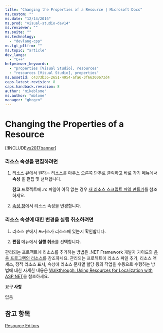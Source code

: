 ```yaml
---
title: "Changing the Properties of a Resource | Microsoft Docs"
ms.custom: ""
ms.date: "12/14/2016"
ms.prod: "visual-studio-dev14"
ms.reviewer: ""
ms.suite: ""
ms.technology: 
  - "devlang-cpp"
ms.tgt_pltfrm: ""
ms.topic: "article"
dev_langs: 
  - "C++"
helpviewer_keywords: 
  - "properties [Visual Studio], resources"
  - "resources [Visual Studio], properties"
ms.assetid: c4373b36-2651-4954-afa6-3f66300673d4
caps.latest.revision: 8
caps.handback.revision: 8
author: "mikeblome"
ms.author: "mblome"
manager: "ghogen"
---
```

# Changing the Properties of a Resource
[!INCLUDE[vs2017banner](../assembler/inline/includes/vs2017banner.md)]

### 리소스 속성을 편집하려면  
  
1.  [리소스 뷰](../windows/resource-view-window.md)에서 원하는 리소스를 마우스 오른쪽 단추로 클릭하고 바로 가기 메뉴에서 **속성** 을 편집 및 선택합니다.  
  
     **참고** 프로젝트에 .rc 파일이 아직 없는 경우 [새 리소스 스크립트 파일 만들기](../windows/how-to-create-a-resource-script-file.md)를 참조하세요.  
  
2.  [속성 창](../Topic/Properties%20Window.md)에서 리소스 속성을 변경합니다.  
  
### 리소스 속성에 대한 변경을 실행 취소하려면  
  
1.  리소스 뷰에서 포커스가 리소스에 있는지 확인합니다.  
  
2.  **편집** 메뉴에서 **실행 취소**를 선택합니다.  
  
 관리되는 프로젝트에 리소스를 추가하는 방법은 .NET Framework 개발자 가이드의 [응용 프로그램의 리소스](../Topic/Resources%20in%20Desktop%20Apps.md)를 참조하세요. 관리되는 프로젝트에 리소스 파일 추가, 리소스 액세스, 정적 리소스 표시, 속성에 리소스 문자열 할당 등의 작업을 수동으로 수행하는 방법에 대한 자세한 내용은 [Walkthrough: Using Resources for Localization with ASP.NET](../Topic/Walkthrough:%20Using%20Resources%20for%20Localization%20with%20ASP.NET.md)을 참조하세요.  
  
 **요구 사항**  
  
 없음  
  
## 참고 항목  
 [Resource Editors](../mfc/resource-editors.md)